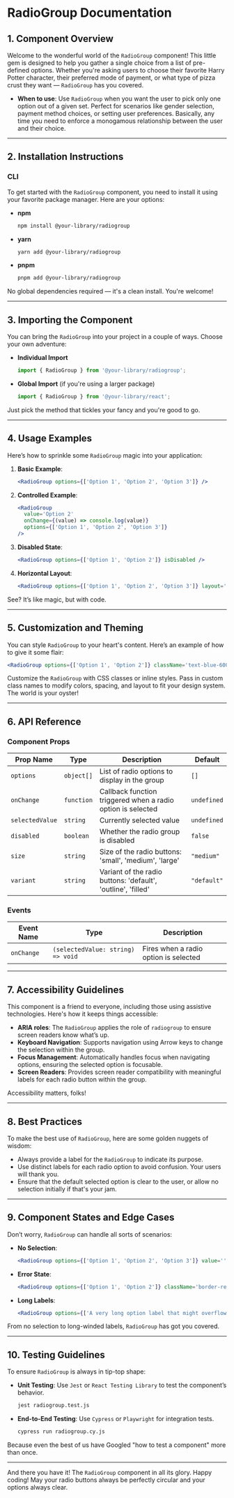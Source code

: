 # RadioGroup Documentation

## 1. Component Overview

Welcome to the wonderful world of the `RadioGroup` component! This little gem is designed to help you gather a single choice from a list of pre-defined options. Whether you're asking users to choose their favorite Harry Potter character, their preferred mode of payment, or what type of pizza crust they want — `RadioGroup` has you covered.

- **When to use**: Use `RadioGroup` when you want the user to pick only one option out of a given set. Perfect for scenarios like gender selection, payment method choices, or setting user preferences. Basically, any time you need to enforce a monogamous relationship between the user and their choice.

---

## 2. Installation Instructions

### CLI

To get started with the `RadioGroup` component, you need to install it using your favorite package manager. Here are your options:

- **npm**

  ```bash
  npm install @your-library/radiogroup
  ```

- **yarn**

  ```bash
  yarn add @your-library/radiogroup
  ```

- **pnpm**
  
  ```bash
  pnpm add @your-library/radiogroup
  ```

No global dependencies required — it's a clean install. You're welcome!

---

## 3. Importing the Component

You can bring the `RadioGroup` into your project in a couple of ways. Choose your own adventure:

- **Individual Import**

  ```javascript
  import { RadioGroup } from '@your-library/radiogroup';
  ```

- **Global Import** (if you're using a larger package)

  ```javascript
  import { RadioGroup } from '@your-library/react';
  ```

Just pick the method that tickles your fancy and you're good to go.

---

## 4. Usage Examples

Here’s how to sprinkle some `RadioGroup` magic into your application:

1. **Basic Example**:
   
   ```jsx
   <RadioGroup options={['Option 1', 'Option 2', 'Option 3']} />
   ```

2. **Controlled Example**:
   
   ```jsx
   <RadioGroup 
     value='Option 2' 
     onChange={(value) => console.log(value)} 
     options={['Option 1', 'Option 2', 'Option 3']} 
   />
   ```

3. **Disabled State**:
   
   ```jsx
   <RadioGroup options={['Option 1', 'Option 2']} isDisabled />
   ```

4. **Horizontal Layout**:
   
   ```jsx
   <RadioGroup options={['Option 1', 'Option 2', 'Option 3']} layout='horizontal' />
   ```

See? It’s like magic, but with code.

---

## 5. Customization and Theming

You can style `RadioGroup` to your heart's content. Here’s an example of how to give it some flair:

```jsx
<RadioGroup options={['Option 1', 'Option 2']} className='text-blue-600' />
```

Customize the `RadioGroup` with CSS classes or inline styles. Pass in custom class names to modify colors, spacing, and layout to fit your design system. The world is your oyster!

---

## 6. API Reference

### Component Props

| Prop Name      | Type       | Description                                            | Default        |
| -------------- | ---------- | ------------------------------------------------------ | -------------- |
| `options`      | `object[]` | List of radio options to display in the group          | `[]`           |
| `onChange`     | `function` | Callback function triggered when a radio option is selected | `undefined`    |
| `selectedValue`| `string`   | Currently selected value                               | `undefined`    |
| `disabled`     | `boolean`  | Whether the radio group is disabled                    | `false`        |
| `size`         | `string`   | Size of the radio buttons: 'small', 'medium', 'large'  | `"medium"`     |
| `variant`      | `string`   | Variant of the radio buttons: 'default', 'outline', 'filled' | `"default"`    |

### Events

| Event Name | Type                          | Description                      |
| ---------- | ----------------------------- | -------------------------------- |
| `onChange` | `(selectedValue: string) => void` | Fires when a radio option is selected |

---

## 7. Accessibility Guidelines

This component is a friend to everyone, including those using assistive technologies. Here's how it keeps things accessible:

- **ARIA roles**: The `RadioGroup` applies the role of `radiogroup` to ensure screen readers know what’s up.
- **Keyboard Navigation**: Supports navigation using Arrow keys to change the selection within the group.
- **Focus Management**: Automatically handles focus when navigating options, ensuring the selected option is focusable.
- **Screen Readers**: Provides screen reader compatibility with meaningful labels for each radio button within the group.

Accessibility matters, folks!

---

## 8. Best Practices

To make the best use of `RadioGroup`, here are some golden nuggets of wisdom:

- Always provide a label for the `RadioGroup` to indicate its purpose.
- Use distinct labels for each radio option to avoid confusion. Your users will thank you.
- Ensure that the default selected option is clear to the user, or allow no selection initially if that's your jam.

---

## 9. Component States and Edge Cases

Don’t worry, `RadioGroup` can handle all sorts of scenarios:

- **No Selection**:

  ```jsx
  <RadioGroup options={['Option 1', 'Option 2', 'Option 3']} value='' />
  ```

- **Error State**:

  ```jsx
  <RadioGroup options={['Option 1', 'Option 2']} className='border-red-500' error='Please select an option.' />
  ```

- **Long Labels**:
  
  ```jsx
  <RadioGroup options={['A very long option label that might overflow', 'Option 2']} />
  ```

From no selection to long-winded labels, `RadioGroup` has got you covered.

---

## 10. Testing Guidelines

To ensure `RadioGroup` is always in tip-top shape:

- **Unit Testing**: Use `Jest` or `React Testing Library` to test the component’s behavior.

  ```bash
  jest radiogroup.test.js
  ```

- **End-to-End Testing**: Use `Cypress` or `Playwright` for integration tests.
  
  ```bash
  cypress run radiogroup.cy.js
  ```

Because even the best of us have Googled "how to test a component" more than once.

---

And there you have it! The `RadioGroup` component in all its glory. Happy coding! May your radio buttons always be perfectly circular and your options always clear.